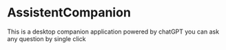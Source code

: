 # AssistentCompanion
This is a desktop companion application powered by chatGPT you can ask any question by single click
